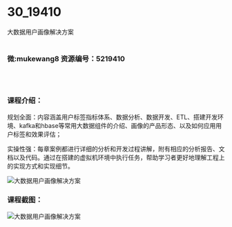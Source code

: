 # 30_19410
大数据用户画像解决方案
<br/></br>
<h3>微:mukewang8 资源编号：5219410</h3>
<br/></br>
<h3>课程介绍：</h3>
<p>规划全面：内容涵盖用户标签指标体系、数据分析、数据开发、ETL、搭建开发环境、kafka和hbase等常用大数据组件的介绍、画像的产品形态、以及如何应用用户标签和效果评估；</p>
<p>实操性强：每章案例都进行详细的分析和开发过程讲解，附有相应的分析报告、文档以及代码。通过在搭建的虚拟机环境中执行任务，帮助学习者更好地理解工程上的实现方式和实现细节。</p>
<p><img src="https://www.ko996.com/wp-content/uploads/img/2021/04/1-24-300x218.png" alt="大数据用户画像解决方案"></p>
<div class="info-desc">
<h3>课程截图：</h3>
<p><img src="https://www.ko996.com/wp-content/uploads/img/2021/04/2-24.png" alt="大数据用户画像解决方案"></p>


			
</div>
